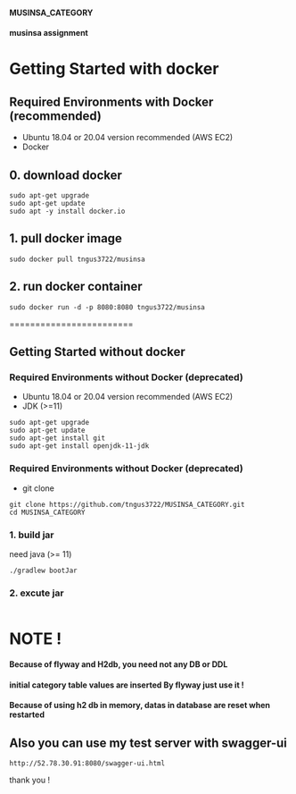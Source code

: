 #### MUSINSA_CATEGORY
#### musinsa assignment

# Getting Started with docker 

## Required Environments with Docker (recommended)
* Ubuntu 18.04 or 20.04 version recommended (AWS EC2)
* Docker

## 0. download docker
```
sudo apt-get upgrade
sudo apt-get update
sudo apt -y install docker.io
```
## 1. pull docker image
```
sudo docker pull tngus3722/musinsa
```

## 2. run docker container
```
sudo docker run -d -p 8080:8080 tngus3722/musinsa
```



========================
## Getting Started without docker

### Required Environments without Docker (deprecated)

* Ubuntu 18.04 or 20.04 version recommended (AWS EC2)
* JDK (>=11)

```
sudo apt-get upgrade
sudo apt-get update
sudo apt-get install git
sudo apt-get install openjdk-11-jdk
```
### Required Environments without Docker (deprecated)

* git clone
```
git clone https://github.com/tngus3722/MUSINSA_CATEGORY.git
cd MUSINSA_CATEGORY
```

### 1. build jar
need java (>= 11)
```
./gradlew bootJar 
```

### 2. excute jar
```

```




# NOTE ! 

#### Because of flyway and H2db, you need not any DB or DDL
#### initial category table values are inserted By flyway just use it !
#### Because of using h2 db in memory, datas in database are reset when restarted
## Also you can use my test server with swagger-ui
```
http://52.78.30.91:8080/swagger-ui.html
```

thank you !
